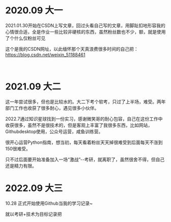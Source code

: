 # 2020.09 大一

2021.01.30开始在CSDN上写文章，回过头看自己写的文章，用脚趾扣地形容我的心情很合适，全是作业一些比较非硬核的东西，虽然粉丝数也不少，额，就是使用了个什么仅粉丝可见

这个是我的CSDN网址，以此缅怀那个天真浪费很多时间的自己把：https://blog.csdn.net/weixin_51188461

</br>

# 2021.09 大二

这一年尝试很多，但也是比较水的。大二下考个软考，只过了上半场，难受。两年部门工作也收获了很多耐心，遇见很多小伙伴。

2022.7通过知识星球找到一份实习，感谢微笑哥的耐心包容，自己在这份工作中收获很多，虽然不是很技术的，但是客观上丰富了我很多东西，比如网站，Githubdesktop使用，公众号运营，咸鱼训练营。

很开心运营Python指南，想当初，每天看着粉丝天天掉很难受到后面每天不涨到150很难受。

只不过后面要开始准备加入一场“激战”--考研，就离职了，虽然很舍不得，但自己还是精力有限。

# 2022.09 大三

10.28 正式开始使用Github当我的学习记录~

就以考研+技术为目标记录把
